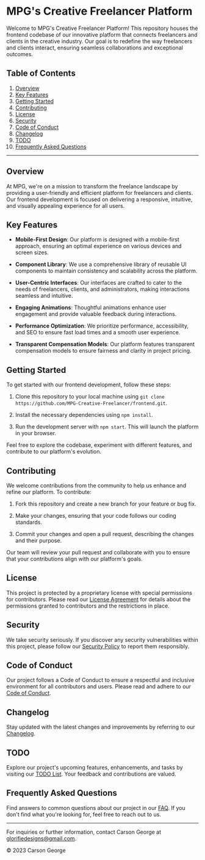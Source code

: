 # MPG's Creative Freelancer Platform

Welcome to MPG's Creative Freelancer Platform! This repository houses the frontend codebase of our innovative platform that connects freelancers and clients in the creative industry. Our goal is to redefine the way freelancers and clients interact, ensuring seamless collaborations and exceptional outcomes.

## Table of Contents

1. [Overview](#overview)
2. [Key Features](#key-features)
3. [Getting Started](#getting-started)
4. [Contributing](#contributing)
5. [License](#license)
6. [Security](#security)
5. [Code of Conduct](#code-of-conduct)
6. [Changelog](#changelog)
7. [TODO](#todo)
8. [Frequently Asked Questions](#frequently-asked-questions)

---

## Overview

At MPG, we're on a mission to transform the freelance landscape by providing a user-friendly and efficient platform for freelancers and clients. Our frontend development is focused on delivering a responsive, intuitive, and visually appealing experience for all users.

## Key Features

- **Mobile-First Design**: Our platform is designed with a mobile-first approach, ensuring an optimal experience on various devices and screen sizes.

- **Component Library**: We use a comprehensive library of reusable UI components to maintain consistency and scalability across the platform.

- **User-Centric Interfaces**: Our interfaces are crafted to cater to the needs of freelancers, clients, and administrators, making interactions seamless and intuitive.

- **Engaging Animations**: Thoughtful animations enhance user engagement and provide valuable feedback during interactions.

- **Performance Optimization**: We prioritize performance, accessibility, and SEO to ensure fast load times and a smooth user experience.

- **Transparent Compensation Models**: Our platform features transparent compensation models to ensure fairness and clarity in project pricing.

## Getting Started

To get started with our frontend development, follow these steps:

1. Clone this repository to your local machine using `git clone https://github.com/MPG-Creative-Freelancer/frontend.git`.

2. Install the necessary dependencies using `npm install`.

3. Run the development server with `npm start`. This will launch the platform in your browser.

Feel free to explore the codebase, experiment with different features, and contribute to our platform's evolution.

## Contributing

We welcome contributions from the community to help us enhance and refine our platform. To contribute:

1. Fork this repository and create a new branch for your feature or bug fix.

2. Make your changes, ensuring that your code follows our coding standards.

3. Commit your changes and open a pull request, describing the changes and their purpose.

Our team will review your pull request and collaborate with you to ensure that your contributions align with our platform's goals.

## License

This project is protected by a proprietary license with special permissions for contributors. Please read our [License Agreement](LICENSE.md) for details about the permissions granted to contributors and the restrictions in place.

## Security

We take security seriously. If you discover any security vulnerabilities within this project, please follow our [Security Policy](SECURITY.md) to report them responsibly.

## Code of Conduct

Our project follows a Code of Conduct to ensure a respectful and inclusive environment for all contributors and users. Please read and adhere to our [Code of Conduct](CODE_OF_CONDUCT.md).

## Changelog

Stay updated with the latest changes and improvements by referring to our [Changelog](CHANGELOG.md).

## TODO

Explore our project's upcoming features, enhancements, and tasks by visiting our [TODO List](TODO.md). Your feedback and contributions are valued.

## Frequently Asked Questions

Find answers to common questions about our project in our [FAQ](FAQ.md). If you don't find what you're looking for, feel free to reach out to us.

---

For inquiries or further information, contact Carson George at [glorifiedesigns@gmail.com](mailto:glorifiedesigns@gmail.com).

&copy; 2023 Carson George

